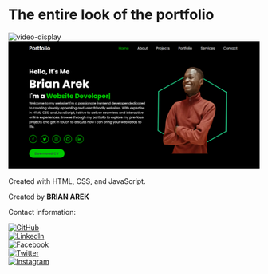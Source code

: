 # The entire look of the portfolio

![video-display](images/video-display.gif)  
![readme-image](images/readme-image.png)  

Created with HTML, CSS, and JavaScript.  

Created by **BRIAN AREK**  

Contact information:  

[![GitHub](https://upload.wikimedia.org/wikipedia/commons/a/ae/GitHub_Logo_2018.png)](https://github.com/arekbrian)  
[![LinkedIn](https://upload.wikimedia.org/wikipedia/commons/c/ca/LinkedIn_logo_initials.png)](https://www.linkedin.com/in/brian-arek-8336361a4/)  
[![Facebook](https://upload.wikimedia.org/wikipedia/commons/5/51/Facebook_f_logo_%282019%29.svg)](https://www.facebook.com/AREKBRIA)  
[![Twitter](https://upload.wikimedia.org/wikipedia/commons/6/60/Twitter_Logo_as_of_2021.svg)](https://twitter.com/BrianArek_ke/)  
[![Instagram](https://upload.wikimedia.org/wikipedia/commons/a/a5/Instagram_icon.png)](https://www.instagram.com/brianarek_ke/)


<!-- <a href="https://github.com/arekbrian">GitHub</a> <br>
<a href="https://www.linkedin.com/in/brian-arek-8336361a4/">LinkedIn</a> <br>
<a href="https://www.facebook.com/AREKBRIA">Facebook</a> <br>
<a href="https://twitter.com/BrianArek_ke/">Twitter</a> <br>
<a href="https://www.instagram.com/brianarek_ke/">Instagram</a> <br> -->
